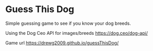 # Guess This Dog

Simple guessing game to see if you know your dog breeds. 

Using the Dog Ceo API for images/breeds https://dog.ceo/dog-api/ 

Game url https://drewg2009.github.io/guessThisDog/
